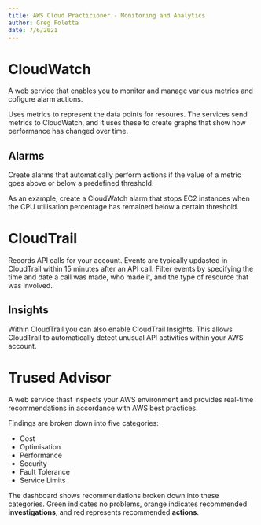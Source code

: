 ```yaml
---
title: AWS Cloud Practicioner - Monitoring and Analytics
author: Greg Foletta
date: 7/6/2021
---
```


# CloudWatch

A web service that enables you to monitor and manage various metrics and cofigure alarm actions.

Uses metrics to represent the data points for resoures. The services send metrics to CloudWatch, and it uses these to create graphs that show how performance has changed over time.

## Alarms

Create alarms that automatically perform actions if the value of a metric goes above or below a predefined threshold.

As an example, create a CloudWatch alarm that stops EC2 instances when the CPU utilisation percentage has remained below a certain threshold.

# CloudTrail

Records API calls for your account. Events are typically updasted in CloudTrail within 15 minutes after an API call. Filter events by specifying the time and date a call was made, who made it, and the type of resource that was involved.

## Insights

Within CloudTrail you can also enable CloudTrail Insights. This allows CloudTrail to automatically detect unusual API activities within your AWS account.

# Trused Advisor

A web service thast inspects your AWS environment and provides real-time recommendations in accordance with AWS best practices.

Findings are broken down into five categories:

- Cost
- Optimisation
- Performance
- Security
- Fault Tolerance
- Service Limits

The dashboard shows recommendations broken down into these categories. Green indicates no problems, orange indicates recommended **investigations**, and red represents recommended **actions**.


